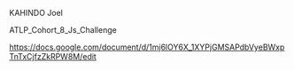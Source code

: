 KAHINDO Joel

ATLP_Cohort_8_Js_Challenge


https://docs.google.com/document/d/1mj6lOY6X_1XYPjGMSAPdbVyeBWxpTnTxCjfzZkRPW8M/edit